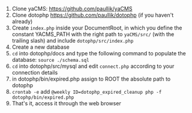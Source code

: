 1. Clone yaCMS: https://github.com/paullik/yaCMS
2. Clone dotophp https://github.com/paullik/dotophp (if you haven't already)
3. Create `index.php` inside your DocumentRoot, in which you define the
   constant YACMS_PATH with the right path to `yaCMS/src/` (with the trailing
   slash) and include `dotophp/src/index.php`
4. Create a new database
5. `cd` into dotophp/docs and type the following command to populate the database:
`source ./schema.sql`
6. `cd` into dotophp/src/mysql and edit `connect.php` according to your
connection details
7. in dotophp/bin/expired.php assign to ROOT the absolute path to dotophp
8. `crontab -e` add `@weekly ID=dotophp_expired_cleanup php -f dotophp/bin/expired.php`
9. That's it, access it through the web browser
